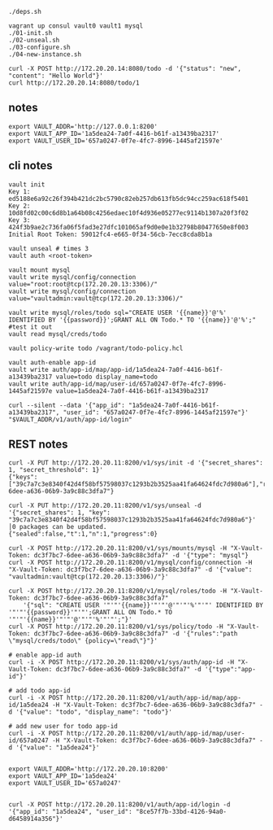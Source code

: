 
	./deps.sh
	
	vagrant up consul vault0 vault1 mysql
	./01-init.sh
	./02-unseal.sh
	./03-configure.sh
	./04-new-instance.sh

	curl -X POST http://172.20.20.14:8080/todo -d '{"status": "new", "content": "Hello World"}'
	curl http://172.20.20.14:8080/todo/1

## notes

	export VAULT_ADDR='http://127.0.0.1:8200'
	export VAULT_APP_ID='1a5dea24-7a0f-4416-b61f-a13439ba2317'
	export VAULT_USER_ID='657a0247-0f7e-4fc7-8996-1445af21597e'


## cli notes

	vault init
	Key 1: ed5188e6a92c26f394b421dc2bc5790c82eb257db613fb5dc94cc259ac618f5401
	Key 2: 10d8fd02c00c6d8b1a64b08c4256edaec10f4d936e05277ec9114b1307a20f3f02
	Key 3: 424f3b9ae2c736fa06f5fad3e27dfc101065af9d0e0e1b32798b80477650e8f003
	Initial Root Token: 59012fc4-e665-0f34-56cb-7ecc8cda8b1a

	vault unseal # times 3
	vault auth <root-token>

	vault mount mysql
	vault write mysql/config/connection value="root:root@tcp(172.20.20.13:3306)/"
	vault write mysql/config/connection value="vaultadmin:vault@tcp(172.20.20.13:3306)/"

	vault write mysql/roles/todo sql="CREATE USER '{{name}}'@'%' IDENTIFIED BY '{{password}}';GRANT ALL ON Todo.* TO '{{name}}'@'%';"
	#test it out
	vault read mysql/creds/todo

	vault policy-write todo /vagrant/todo-policy.hcl

	vault auth-enable app-id
	vault write auth/app-id/map/app-id/1a5dea24-7a0f-4416-b61f-a13439ba2317 value=todo display_name=todo
	vault write auth/app-id/map/user-id/657a0247-0f7e-4fc7-8996-1445af21597e value=1a5dea24-7a0f-4416-b61f-a13439ba2317

	curl --silent --data '{"app_id": "1a5dea24-7a0f-4416-b61f-a13439ba2317", "user_id": "657a0247-0f7e-4fc7-8996-1445af21597e"}' "$VAULT_ADDR/v1/auth/app-id/login"

	

## REST notes

	curl -X PUT http://172.20.20.11:8200/v1/sys/init -d '{"secret_shares": 1, "secret_threshold": 1}'
	{"keys":["39c7a7c3e8340f42d4f58bf57598037c1293b2b3525aa41fa64624fdc7d980a6"],"root_token":"dc3f7bc7-6dee-a636-06b9-3a9c88c3dfa7"}
	
	curl -X PUT http://172.20.20.11:8200/v1/sys/unseal -d '{"secret_shares": 1, "key": "39c7a7c3e8340f42d4f58bf57598037c1293b2b3525aa41fa64624fdc7d980a6"}'                                                                                                                                                     │0 packages can be updated.
	{"sealed":false,"t":1,"n":1,"progress":0}

	curl -X POST http://172.20.20.11:8200/v1/sys/mounts/mysql -H "X-Vault-Token: dc3f7bc7-6dee-a636-06b9-3a9c88c3dfa7" -d '{"type": "mysql"}
	curl -X POST http://172.20.20.11:8200/v1/mysql/config/connection -H "X-Vault-Token: dc3f7bc7-6dee-a636-06b9-3a9c88c3dfa7" -d '{"value": "vaultadmin:vault@tcp(172.20.20.13:3306)/"}'

	curl -X POST http://172.20.20.11:8200/v1/mysql/roles/todo -H "X-Vault-Token: dc3f7bc7-6dee-a636-06b9-3a9c88c3dfa7"
		'{"sql": "CREATE USER '"'"'{{name}}'"'"'@'"'"'%'"'"' IDENTIFIED BY '"'"'{{password}}'"'"';GRANT ALL ON Todo.* TO '"'"'{{name}}'"'"'@'"'"'%'"'"';"}'
	curl -X POST http://172.20.20.11:8200/v1/sys/policy/todo -H "X-Vault-Token: dc3f7bc7-6dee-a636-06b9-3a9c88c3dfa7" -d '{"rules":"path \"mysql/creds/todo\" {policy=\"read\"}"}'

	# enable app-id auth
	curl -i -X POST http://172.20.20.11:8200/v1/sys/auth/app-id -H "X-Vault-Token: dc3f7bc7-6dee-a636-06b9-3a9c88c3dfa7" -d '{"type":"app-id"}'
	
	# add todo app-id
	curl -i -X POST http://172.20.20.11:8200/v1/auth/app-id/map/app-id/1a5dea24 -H "X-Vault-Token: dc3f7bc7-6dee-a636-06b9-3a9c88c3dfa7" -d '{"value": "todo", "display_name": "todo"}'

	# add new user for todo app-id
	curl -i -X POST http://172.20.20.11:8200/v1/auth/app-id/map/user-id/657a0247 -H "X-Vault-Token: dc3f7bc7-6dee-a636-06b9-3a9c88c3dfa7" -d '{"value": "1a5dea24"}'
	

	export VAULT_ADDR='http://172.20.20.10:8200'
	export VAULT_APP_ID='1a5dea24'
	export VAULT_USER_ID='657a0247'


	curl -X POST http://172.20.20.11:8200/v1/auth/app-id/login -d '{"app_id": "1a5dea24", "user_id": "8ce57f7b-33bd-4126-94a0-d6458914a356"}'


